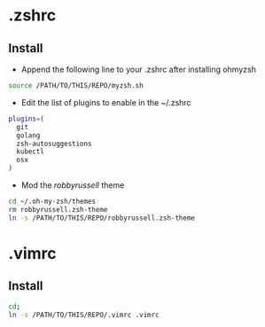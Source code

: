 # .zshrc
## Install
- Append the following line to your .zshrc after installing ohmyzsh
```sh
source /PATH/TO/THIS/REPO/myzsh.sh
``` 

- Edit the list of plugins to enable in the ~/.zshrc
```sh
plugins=(
  git
  golang
  zsh-autosuggestions
  kubectl
  osx
)
```

- Mod the _robbyrussell_ theme
```sh
cd ~/.oh-my-zsh/themes
rm robbyrussell.zsh-theme
ln -s /PATH/TO/THIS/REPO/robbyrussell.zsh-theme
```
# .vimrc
## Install
```sh
cd; 
ln -s /PATH/TO/THIS/REPO/.vimrc .vimrc
```
